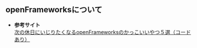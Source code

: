 ## openFrameworksについて

- **参考サイト**  
  [次の休日にいじりたくなるopenFrameworksのかっこいいやつ５選（コードあり）](https://qiita.com/namitop/items/bd6af51bda5ef9eaacf3)
